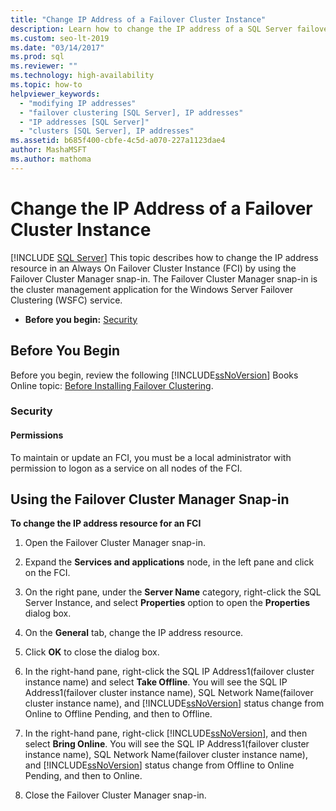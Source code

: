 ```yaml
---
title: "Change IP Address of a Failover Cluster Instance"
description: Learn how to change the IP address of a SQL Server failover cluster instance using the Failover Cluster Manager. 
ms.custom: seo-lt-2019
ms.date: "03/14/2017"
ms.prod: sql
ms.reviewer: ""
ms.technology: high-availability
ms.topic: how-to
helpviewer_keywords: 
  - "modifying IP addresses"
  - "failover clustering [SQL Server], IP addresses"
  - "IP addresses [SQL Server]"
  - "clusters [SQL Server], IP addresses"
ms.assetid: b685f400-cbfe-4c5d-a070-227a1123dae4
author: MashaMSFT
ms.author: mathoma
---
```

# Change the IP Address of a Failover Cluster Instance
[!INCLUDE [SQL Server](../../../includes/applies-to-version/sqlserver.md)]
  This topic describes how to change the IP address resource in an Always On Failover Cluster Instance (FCI) by using the Failover Cluster Manager snap-in. The Failover Cluster Manager snap-in is the cluster management application for the Windows Server Failover Clustering (WSFC) service.  
  
-   **Before you begin:**  [Security](#Security)  
  
##  <a name="BeforeYouBegin"></a> Before You Begin  
 Before you begin, review the following [!INCLUDE[ssNoVersion](../../../includes/ssnoversion-md.md)] Books Online topic: [Before Installing Failover Clustering](../../../sql-server/failover-clusters/install/before-installing-failover-clustering.md).  
  
###  <a name="Security"></a> Security  
  
####  <a name="Permissions"></a> Permissions  
 To maintain or update an FCI, you must be a local administrator with permission to logon as a service on all nodes of the FCI.  
  
##  <a name="WSFC"></a> Using the Failover Cluster Manager Snap-in  
 **To change the IP address resource for an FCI**  
  
1.  Open the Failover Cluster Manager snap-in.  
  
2.  Expand the **Services and applications** node, in the left pane and click on the FCI.  
  
3.  On the right pane, under the **Server Name** category, right-click the SQL Server Instance, and select **Properties** option to open the **Properties** dialog box.  
  
4.  On the **General** tab, change the IP address resource.  
  
5.  Click **OK** to close the dialog box.  
  
6.  In the right-hand pane, right-click the SQL IP Address1(failover cluster instance name) and select **Take Offline**. You will see the SQL IP Address1(failover cluster instance name), SQL Network Name(failover cluster instance name), and [!INCLUDE[ssNoVersion](../../../includes/ssnoversion-md.md)] status change from Online to Offline Pending, and then to Offline.  
  
7.  In the right-hand pane, right-click [!INCLUDE[ssNoVersion](../../../includes/ssnoversion-md.md)], and then select **Bring Online**. You will see the SQL IP Address1(failover cluster instance name), SQL Network Name(failover cluster instance name), and [!INCLUDE[ssNoVersion](../../../includes/ssnoversion-md.md)] status change from Offline to Online Pending, and then to Online.  
  
8.  Close the Failover Cluster Manager snap-in.  
  
  
